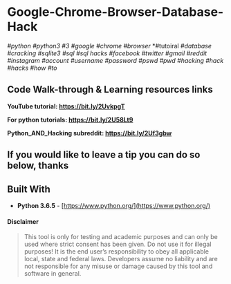 # Google-Chrome-Browser-Database-Hack

*#python* *#python3* *#3* *#google* *#chrome* *#browser* *#tutoiral *#database* *#cracking* *#sqlite3* *#sql* *#sql hacks* *#facebook*
*#twitter* *#gmail* *#reddit* *#instagram* *#account* *#username* *#password* *#pswd* *#pwd* *#hacking* *#hack* *#hacks* *#how* *#to*

## Code Walk-through & Learning resources links
**YouTube tutorial: https://bit.ly/2UvkpgT**

**For python tutorials: https://bit.ly/2U58Lt9**

**Python_AND_Hacking subreddit: https://bit.ly/2Uf3gbw**

## If you would like to leave a tip you can do so below, thanks 


## Built With

* **Python 3.6.5** - [https://www.python.org/](https://www.python.org/)

#### Disclaimer

> This tool is only for testing and academic purposes and can only be used where strict consent has been given. Do not use it for
> illegal purposes! It is the end user’s responsibility to obey all applicable local, state and federal laws. Developers assume no
> liability and are not responsible for any misuse or damage caused by this tool and software in general.
